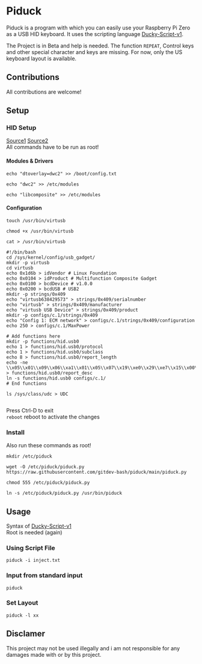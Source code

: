 # Piduck
Piduck is a program with which you can easily use your Raspberry Pi Zero as a USB HID keyboard. It uses the scripting language [Ducky-Script-v1].

The Project is in Beta and help is needed.
The function `REPEAT`, Control keys and other special character and keys are missing. For now, only the US keyboard layout is available.

## Contributions
All contributions are welcome!
## Setup
### HID Setup
[Source1][Hid-setup-source1]
[Source2][Hid-setup-source2]  
All commands have to be run as root!
#### Modules & Drivers
`echo "dtoverlay=dwc2" >> /boot/config.txt`

`echo "dwc2" >> /etc/modules`

`echo "libcomposite" >> /etc/modules`
#### Configuration
`touch /usr/bin/virtusb`

`chmod +x /usr/bin/virtusb`

`cat > /usr/bin/virtusb`
```
#!/bin/bash
cd /sys/kernel/config/usb_gadget/
mkdir -p virtusb
cd virtusb
echo 0x1d6b > idVendor # Linux Foundation
echo 0x0104 > idProduct # Multifunction Composite Gadget
echo 0x0100 > bcdDevice # v1.0.0
echo 0x0200 > bcdUSB # USB2
mkdir -p strings/0x409
echo "virtusb638429573" > strings/0x409/serialnumber
echo "virtusb" > strings/0x409/manufacturer
echo "virtusb USB Device" > strings/0x409/product
mkdir -p configs/c.1/strings/0x409
echo "Config 1: ECM network" > configs/c.1/strings/0x409/configuration
echo 250 > configs/c.1/MaxPower

# Add functions here
mkdir -p functions/hid.usb0
echo 1 > functions/hid.usb0/protocol
echo 1 > functions/hid.usb0/subclass
echo 8 > functions/hid.usb0/report_length
echo -ne \\x05\\x01\\x09\\x06\\xa1\\x01\\x05\\x07\\x19\\xe0\\x29\\xe7\\x15\\x00\\x25\\x01\\x75\\x01\\x95\\x08\\x81\\x02\\x95\\x01\\x75\\x08\\x81\\x03\\x95\\x05\\x75\\x01\\x05\\x08\\x19\\x01\\x29\\x05\\x91\\x02\\x95\\x01\\x75\\x03\\x91\\x03\\x95\\x06\\x75\\x08\\x15\\x00\\x25\\x65\\x05\\x07\\x19\\x00\\x29\\x65\\x81\\x00\\xc0 > functions/hid.usb0/report_desc
ln -s functions/hid.usb0 configs/c.1/
# End functions

ls /sys/class/udc > UDC


```  
Press Ctrl-D to exit  
`reboot` reboot to activate the changes
### Install
Also run these commands as root!

`mkdir /etc/piduck`

`wget -O /etc/piduck/piduck.py https://raw.githubusercontent.com/gitdev-bash/piduck/main/piduck.py`

`chmod 555 /etc/piduck/piduck.py`

`ln -s /etc/piduck/piduck.py /usr/bin/piduck`
## Usage
Syntax of [Ducky-Script-v1][Ducky-Script-v1-Syntax]  
Root is needed (again)
### Using Script File
`piduck -i inject.txt`
### Input from standard input
`piduck`
### Set Layout
`piduck -l xx`
## Disclamer
This project may not be used illegally and i am not responsible for any damages made with or by this project.

[Ducky-Script-v1-Syntax]: https://github.com/hak5darren/USB-Rubber-Ducky/wiki/Duckyscript
[Ducky-Script-v1]: https://github.com/hak5darren/USB-Rubber-Ducky/wiki
[Hid-setup-source1]: https://randomnerdtutorials.com/raspberry-pi-zero-usb-keyboard-hid/
[Hid-setup-source2]: https://www.isticktoit.net/?p=1383
